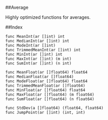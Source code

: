 ##Average

Highly optimized functions for averages.

##Index

    func MeanInt(ar []int) int
    func MedianInt(ar []int) int
    func ModeInt(ar []int)
    func TrimmedMeanInt(ar []int) int
    func MinInt(ar []int) int
    func MaxInt(ar []int) (m int)
    func SumInt(ar []int) (n int)
    
    func MeanFloat(ar []float64) float64
    func MedianFloat(ar []float64)
    func ModeFloat(ar []float64) float64
    func TrimmedMeanFloat(ar []float64)
    func MinFloat(ar []float64) float64
    func MaxFloat(ar []float64) (m float64)
    func SumFloat(ar []float64) (n float64)
    
    func StdDev(a []float64) (float64, float64)
    func JumpPoint(ar []int) (int, int)
